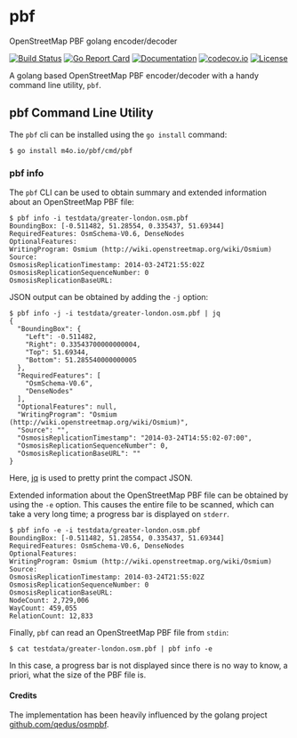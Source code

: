 # pbf
OpenStreetMap PBF golang encoder/decoder

[![Build Status](https://travis-ci.org/maguro/pbf.svg?branch=master)](https://travis-ci.org/maguro/pbf) 
[![Go Report Card](https://goreportcard.com/badge/github.com/maguro/pbf)](https://goreportcard.com/report/github.com/maguro/pbf) 
[![Documentation](https://godoc.org/github.com/maguro/pbf?status.svg)](http://godoc.org/github.com/maguro/pbf) 
[![codecov.io](https://codecov.io/github/maguro/pbf/coverage.svg?branch=master)](https://codecov.io/github/maguro/pbf?branch=master)
[![License](https://img.shields.io/badge/License-Apache%202.0-blue.svg)](https://opensource.org/licenses/Apache-2.0)

A golang based OpenStreetMap PBF encoder/decoder with a handy command line utility, `pbf`.

## pbf Command Line Utility

The `pbf` cli can be installed using the `go install` command:

    $ go install m4o.io/pbf/cmd/pbf

### pbf info

The `pbf` CLI can be used to obtain summary and extended information about an
OpenStreetMap PBF file:

    $ pbf info -i testdata/greater-london.osm.pbf
    BoundingBox: [-0.511482, 51.28554, 0.335437, 51.69344]
    RequiredFeatures: OsmSchema-V0.6, DenseNodes
    OptionalFeatures: 
    WritingProgram: Osmium (http://wiki.openstreetmap.org/wiki/Osmium)
    Source: 
    OsmosisReplicationTimestamp: 2014-03-24T21:55:02Z
    OsmosisReplicationSequenceNumber: 0
    OsmosisReplicationBaseURL: 

JSON output can be obtained by adding the `-j` option:

    $ pbf info -j -i testdata/greater-london.osm.pbf | jq
    {
      "BoundingBox": {
        "Left": -0.511482,
        "Right": 0.33543700000000004,
        "Top": 51.69344,
        "Bottom": 51.285540000000005
      },
      "RequiredFeatures": [
        "OsmSchema-V0.6",
        "DenseNodes"
      ],
      "OptionalFeatures": null,
      "WritingProgram": "Osmium (http://wiki.openstreetmap.org/wiki/Osmium)",
      "Source": "",
      "OsmosisReplicationTimestamp": "2014-03-24T14:55:02-07:00",
      "OsmosisReplicationSequenceNumber": 0,
      "OsmosisReplicationBaseURL": ""
    }

Here, [jq](https://stedolan.github.io/jq/) is used to pretty print the compact
JSON.

Extended information about the OpenStreetMap PBF file can be obtained
by using the `-e` option.  This causes the entire file to be scanned, which can
take a very long time; a progress bar is displayed on `stderr`.

    $ pbf info -e -i testdata/greater-london.osm.pbf
    BoundingBox: [-0.511482, 51.28554, 0.335437, 51.69344]
    RequiredFeatures: OsmSchema-V0.6, DenseNodes
    OptionalFeatures: 
    WritingProgram: Osmium (http://wiki.openstreetmap.org/wiki/Osmium)
    Source: 
    OsmosisReplicationTimestamp: 2014-03-24T21:55:02Z
    OsmosisReplicationSequenceNumber: 0
    OsmosisReplicationBaseURL: 
    NodeCount: 2,729,006
    WayCount: 459,055
    RelationCount: 12,833

Finally, `pbf` can read an OpenStreetMap PBF file from `stdin`:

    $ cat testdata/greater-london.osm.pbf | pbf info -e

In this case, a progress bar is not displayed since there is no way to know,
a priori, what the size of the PBF file is.
 
#### Credits

The implementation has been heavily influenced by the golang project [github.com/qedus/osmpbf](https://github.com/qedus/osmpbf).
